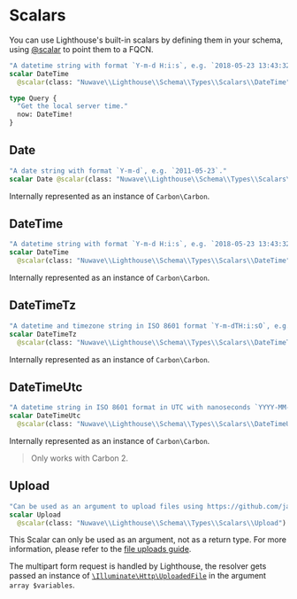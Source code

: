 # Scalars

You can use Lighthouse's built-in scalars by defining them in your schema,
using [@scalar](directives.md#scalar) to point them to a FQCN.

```graphql
"A datetime string with format `Y-m-d H:i:s`, e.g. `2018-05-23 13:43:32`."
scalar DateTime
  @scalar(class: "Nuwave\\Lighthouse\\Schema\\Types\\Scalars\\DateTime")

type Query {
  "Get the local server time."
  now: DateTime!
}
```

## Date

```graphql
"A date string with format `Y-m-d`, e.g. `2011-05-23`."
scalar Date @scalar(class: "Nuwave\\Lighthouse\\Schema\\Types\\Scalars\\Date")
```

Internally represented as an instance of `Carbon\Carbon`.

## DateTime

```graphql
"A datetime string with format `Y-m-d H:i:s`, e.g. `2018-05-23 13:43:32`."
scalar DateTime
  @scalar(class: "Nuwave\\Lighthouse\\Schema\\Types\\Scalars\\DateTime")
```

Internally represented as an instance of `Carbon\Carbon`.

## DateTimeTz

```graphql
"A datetime and timezone string in ISO 8601 format `Y-m-dTH:i:sO`, e.g. `2020-04-20T13:53:12+02:00`."
scalar DateTimeTz
  @scalar(class: "Nuwave\\Lighthouse\\Schema\\Types\\Scalars\\DateTimeTz")
```

Internally represented as an instance of `Carbon\Carbon`.

## DateTimeUtc

```graphql
"A datetime string in ISO 8601 format in UTC with nanoseconds `YYYY-MM-DDTHH:mm:ss.SSSSSSZ`, e.g. `2020-04-20T16:20:04.000000Z`."
scalar DateTimeUtc
  @scalar(class: "Nuwave\\Lighthouse\\Schema\\Types\\Scalars\\DateTimeUtc")
```

Internally represented as an instance of `Carbon\Carbon`.

> Only works with Carbon 2.

## Upload

```graphql
"Can be used as an argument to upload files using https://github.com/jaydenseric/graphql-multipart-request-spec"
scalar Upload
  @scalar(class: "Nuwave\\Lighthouse\\Schema\\Types\\Scalars\\Upload")
```

This Scalar can only be used as an argument, not as a return type.
For more information, please refer to the [file uploads guide](../digging-deeper/file-uploads.md).

The multipart form request is handled by Lighthouse, the resolver gets passed
an instance of [`\Illuminate\Http\UploadedFile`](https://laravel.com/api/7.x/Illuminate/Http/UploadedFile.html)
in the argument `array $variables`.
